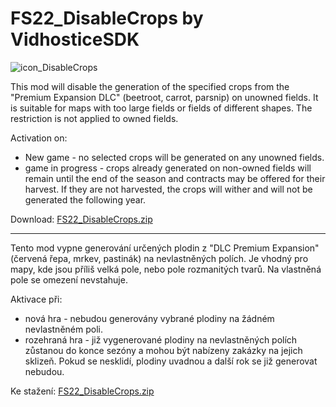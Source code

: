 # FS22_DisableCrops by VidhosticeSDK
![icon_DisableCrops](https://github.com/VidhosticeSDK/FS22_DisableCrops/assets/106232621/fda9cda2-e233-4467-8bde-095e60252587)

This mod will disable the generation of the specified crops from the "Premium Expansion DLC" (beetroot, carrot, parsnip) on unowned fields. It is suitable for maps with too large fields or fields of different shapes. The restriction is not applied to owned fields.

Activation on:
- New game - no selected crops will be generated on any unowned fields.
- game in progress - crops already generated on non-owned fields will remain until the end of the season and contracts may be offered for their harvest. If they are not harvested, the crops will wither and will not be generated the following year.

Download: [FS22_DisableCrops.zip](https://github.com/VidhosticeSDK/FS22_DisableCrops/releases/download/v1.0.0.0/FS22_DisableCrops.zip)

---

Tento mod vypne generování určených plodin z "DLC Premium Expansion" (červená řepa, mrkev, pastinák) na nevlastněných polích. Je vhodný pro mapy, kde jsou příliš velká pole, nebo pole rozmanitých tvarů. Na vlastněná pole se omezení nevstahuje.

Aktivace při:
- nová hra - nebudou generovány vybrané plodiny na žádném nevlastněném poli.
- rozehraná hra - již vygenerované plodiny na nevlastněných polích zůstanou do konce sezóny a mohou být nabízeny zakázky na jejich sklizeň. Pokud se nesklidí, plodiny uvadnou a další rok se již generovat nebudou.

Ke stažení: [FS22_DisableCrops.zip](https://github.com/VidhosticeSDK/FS22_DisableCrops/releases/download/v1.0.0.0/FS22_DisableCrops.zip)
